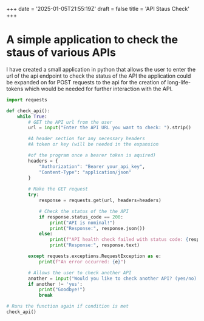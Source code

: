 +++
date = '2025-01-05T21:55:19Z'
draft = false
title = 'API Staus Check'
+++

# A simple application to check the staus  of various APIs 


I have created a small application in python that allows the user to enter the url of the api endpoint to check the status of the API the application could be expanded on for POST requests to the api for the creation of long-life-tokens which would be needed for further interaction with the API.


```py
import requests

def check_api():
    while True:
        # GET the API url from the user
        url = input("Enter the API URL you want to check: ").strip()

        #A header section for any necessary headers
        #A token or key (will be needed in the expansion 

        #of the program once a bearer token is aquired)
        headers = {
            "Authorization": "Bearer your_api_key",
            "Content-Type": "application/json"
        }
 
        # Make the GET request
        try:
            response = requests.get(url, headers=headers)

            # Check the status of the the API
            if response.status_code == 200:
                print("API is nominal!")
                print("Response:", response.json())
            else:
                print(f"API health check failed with status code: {response.status_code}")
                print("Response:", response.text)

        except requests.exceptions.RequestException as e:
            print(f"An error occurred: {e}")

        # Allows the user to check another API
        another = input("Would you like to check another API? (yes/no): ").strip().lower()
        if another != 'yes':
            print("Goodbye!")
            break

# Runs the function again if condition is met
check_api()

```